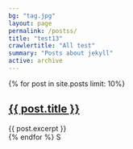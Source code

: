 ```yaml
---
bg: "tag.jpg"
layout: page
permalink: /postss/
title: "test13"
crawlertitle: "All test"
summary: "Posts about jekyll"
active: archive
---
```




{% for post in site.posts limit: 10%}
  <article class="index-page">
    <h2><a href="{{ post.url | relative_url }}">{{ post.title }}</a></h2>
    {{ post.excerpt }}
  </article>
{% endfor %}
S
